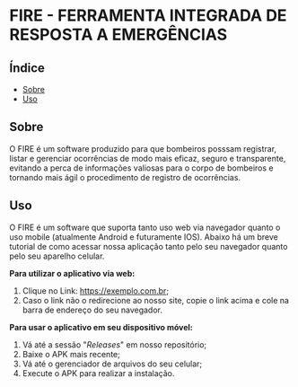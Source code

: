 # FIRE - FERRAMENTA INTEGRADA DE RESPOSTA A EMERGÊNCIAS

## Índice

- [Sobre](#sobre)
- [Uso](##uso)

## Sobre

O FIRE é um software produzido para que bombeiros posssam registrar, listar e gerenciar ocorrências de modo mais eficaz, seguro e transparente, evitando a perca de informações valiosas para o corpo de bombeiros e tornando mais ágil o procedimento de registro de ocorrências.

## Uso

O FIRE é um software que suporta tanto uso web via navegador quanto o uso mobile (atualmente Android e futuramente IOS). Abaixo há um breve tutorial de como acessar nossa aplicação tanto pelo seu navegador quanto pelo seu aparelho celular.

**Para utilizar o aplicativo via web:**

1. Clique no Link: https://exemplo.com.br;
2. Caso o link não o redirecione ao nosso site, copie o link acima e cole na barra de endereço do seu navegador.

**Para usar o aplicativo em seu dispositivo móvel:**

1. Vá até a sessão "_Releases_" em nosso repositório;
2. Baixe o APK mais recente;
3. Vá até o gerenciador de arquivos do seu celular;
4. Execute o APK para realizar a instalação.
